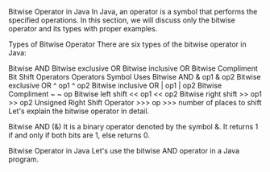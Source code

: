 Bitwise Operator in Java
In Java, an operator is a symbol that performs the specified operations. In this section, we will discuss only the bitwise operator and its types with proper examples.

Types of Bitwise Operator
There are six types of the bitwise operator in Java:

Bitwise AND
Bitwise exclusive OR
Bitwise inclusive OR
Bitwise Compliment
Bit Shift Operators
Operators	Symbol	Uses
Bitwise AND	&	op1 & op2
Bitwise exclusive OR	^	op1 ^ op2
Bitwise inclusive OR	|	op1 | op2
Bitwise Compliment	~	~ op
Bitwise left shift	<<	op1 << op2
Bitwise right shift	>>	op1 >> op2
Unsigned Right Shift Operator	>>> op >>>	number of places to shift
Let's explain the bitwise operator in detail.

Bitwise AND (&)
It is a binary operator denoted by the symbol &. It returns 1 if and only if both bits are 1, else returns 0.

Bitwise Operator in Java
Let's use the bitwise AND operator in a Java program.